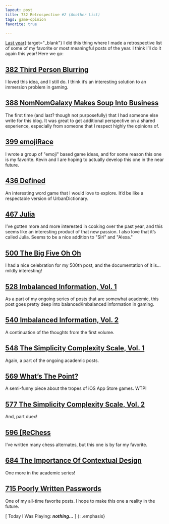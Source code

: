 ```yaml
---
layout: post
title: 732 Retrospective #2 (Another List)
tags: game-opinion
favorite: true

---
```

[Last year](http://www.foster-douglas.com/games/367-retrospective-the-list/){:target="_blank"} I did this thing where I made a retrospective list of some of my favorite or most meaningful posts of the year.  I think I’ll do it again this year! Here we go:

<a href="http://www.foster-douglas.com/games/382-third-person-blurring/" target="_blank"><h2 style="color:#9B9B9B;">382 Third Person Blurring</h2></a>
I loved this idea, and I still do.  I think it’s an interesting solution to an immersion problem in gaming.

<a href="http://www.foster-douglas.com/games/388-nomnomgalaxy-makes-soup-into-business/" target="_blank"><h2 style="color:#9B9B9B;">388 NomNomGalaxy Makes Soup Into Business</h2></a>
The first time (and last? though not purposefully) that I had someone else write for this blog.  It was great to get additional perspective on a shared experience, especially from someone that I respect highly the opinions of.

<a href="http://www.foster-douglas.com/games/399-emojirace/" target="_blank"><h2 style="color:#9B9B9B;">399 emojiRace</h2></a>
I wrote a group of "emoji" based game ideas, and for some reason this one is my favorite.  Kevin and I are hoping to actually develop this one in the near future.

<a href="http://www.foster-douglas.com/games/436-defined/" target="_blank"><h2 style="color:#9B9B9B;">436 Defined</h2></a>
An interesting word game that I would love to explore.  It’d be like a respectable version of UrbanDictionary.

<a href="http://www.foster-douglas.com/games/467-julia/" target="_blank"><h2 style="color:#9B9B9B;">467 Julia</h2></a>
I’ve gotten more and more interested in cooking over the past year, and this seems like an interesting product of that new passion.  I also love that it’s called Julia.  Seems to be a nice addition to "Siri" and "Alexa."

<a href="http://www.foster-douglas.com/games/500-the-big-five-oh-oh/" target="_blank"><h2 style="color:#9B9B9B;">500 The Big Five Oh Oh</h2></a>
I had a nice celebration for my 500th post, and the documentation of it is… mildly interesting!

<a href="http://www.foster-douglas.com/games/528-imbalanced-information-vol-1/" target="_blank"><h2 style="color:#9B9B9B;">528 Imbalanced Information, Vol. 1</h2></a>
As a part of my ongoing series of posts that are somewhat academic, this post goes pretty deep into balanced/imbalanced information in gaming.

<a href="http://www.foster-douglas.com/games/540-imbalanced-information-vol-2/" target="_blank"><h2 style="color:#9B9B9B;">540 Imbalanced Information, Vol. 2</h2></a>
A continuation of the thoughts from the first volume.

<a href="http://www.foster-douglas.com/games/548-the-simplicity-complexity-scale-vol-1/" target="_blank"><h2 style="color:#9B9B9B;">548 The Simplicity Complexity Scale, Vol. 1</h2></a>
Again, a part of the ongoing academic posts.

<a href="http://www.foster-douglas.com/games/569-wtp/" target="_blank"><h2 style="color:#9B9B9B;">569 What’s The Point?</h2></a>
A semi-funny piece about the tropes of iOS App Store games. WTP!

<a href="http://www.foster-douglas.com/games/577-the-simplicity-complexity-scale-vol-2/" target="_blank"><h2 style="color:#9B9B9B;">577 The Simplicity Complexity Scale, Vol. 2</h2></a>
And, part duex!

<a href="http://www.foster-douglas.com/games/596-rechess/)" target="_blank"><h2 style="color:#9B9B9B;">596 [ReChess</h2></a>
I’ve written many chess alternates, but this one is by far my favorite.

<a href="http://www.foster-douglas.com/games/684-the-importance-of-contextual-design/" target="_blank"><h2 style="color:#9B9B9B;">684 The Importance Of Contextual Design</h2></a>
One more in the academic series!

<a href="http://www.foster-douglas.com/games/715-poorly-written-passwords/" target="_blank"><h2 style="color:#9B9B9B;">715 Poorly Written Passwords</h2></a>
One of my all-time favorite posts.  I hope to make this one a reality in the future.

[ Today I Was Playing: ***nothing...*** ]
{: .emphasis}